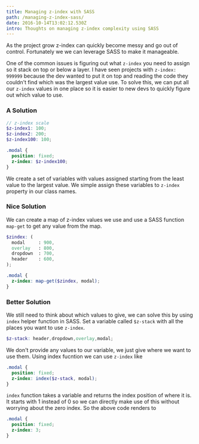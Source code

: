 ```yaml
---
title: Managing z-index with SASS
path: /managing-z-index-sass/
date: 2016-10-14T13:02:12.530Z
intro: Thoughts on managing z-index complexity using SASS
---
```


As the project grow z-index can quickly become messy and go out of control. Fortunately we we can leverage SASS to make it manageable.

One of the common issues is figuring out what `z-index` you need to assign so it stack on top or below a layer. I have seen projects with `z-index: 999999` because the dev wanted to put it on top and reading the code they couldn't find which was the largest value use. To solve this, we can put all our `z-index` values in one place so it is easier to new devs to quickly figure out which value to use.

### A Solution

```scss
// z-index scale
$z-index1: 100;
$z-index2: 200;
$z-index100: 100;

.modal {
  position: fixed;
  z-index: $z-index100;
}
```

We create a set of variables with values assigned starting from the least value to the largest value. We simple assign these variables to `z-index` property in our class names.

### Nice Solution

We can create a map of z-index values we use and use a SASS function `map-get` to get any value from the map.

```scss
$zindex: (
  modal     : 900,
  overlay   : 800,
  dropdown  : 700,
  header    : 600,
);

.modal {
  z-index: map-get($zindex, modal);
}
```

### Better Solution

We still need to think about which values to give, we can solve this by using `index` helper function in SASS. Set a variable called `$z-stack` with all the places you want to use `z-index`.

```scss
$z-stack: header,dropdown,overlay,modal;
```
We don't provide any values to our variable, we just give where we want to use them. Using index fucntion we can use `z-index` like

```scss
.modal {
  position: fixed;
  z-index: index($z-stack, modal);
}
```

`index` function takes a variable and returns the index position of where it is. It starts with 1 instead of 0 so we can directly make use of this without worrying about the zero index. So the above code renders to 

```css
.modal {
  position: fixed;
  z-index: 3;
}
```
